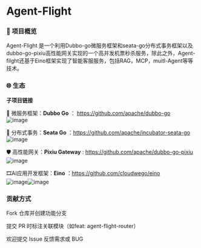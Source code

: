# Agent-Flight
### 🚀 项目概览  
Agent-Flight 是一个利用Dubbo-go微服务框架和seata-go分布式事务框架以及dubbo-go-pixiu高性能网关实现的一个高并发机票秒杀服务，除此之外，Agent-filght还基于Eino框架实现了智能客服服务，包括RAG，MCP，muitl-Agent等等技术。  
### 🌐 生态  
  **子项目链接​**  
  
  🧩 微服务框架：**Dubbo Go​**  ： https://github.com/apache/dubbo-go  
  ![image](https://github.com/user-attachments/assets/b163f79c-f357-4485-bf44-81a67fd0e4d4)
  
  
  🔄 分布式事务：**Seata Go**  ：https://github.com/apache/incubator-seata-go  
 ![image](https://github.com/user-attachments/assets/dc4389ee-5ed1-4d23-b93d-b3bacae416bf)

  
  
  🛡️ 高性能网关：**Pixiu Gateway​**  : https://github.com/apache/dubbo-go-pixiu  
![image](https://github.com/user-attachments/assets/3370c870-054a-4d43-be82-978e8b49616f)

 
  
  🎞️AI应用开发框架：**Eino**  ：https://github.com/cloudwego/eino  
![image](https://github.com/user-attachments/assets/12b194e2-0cd3-4ef2-b17a-7e49edf9d9c8)![image](https://github.com/user-attachments/assets/d9018f30-435d-42ec-baa1-f8d80c2b5369)

### 贡献方式​  
Fork 仓库并创建功能分支​  

提交 PR 时标注关联模块（如feat: agent-flight-router）​  

欢迎提交 Issue 反馈需求或 BUG  
